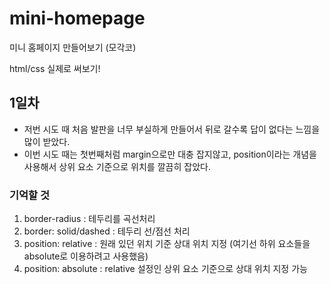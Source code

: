 # mini-homepage

미니 홈페이지 만들어보기 (모각코)

html/css 실제로 써보기!

## 1일차

* 저번 시도 때 처음 발판을 너무 부실하게 만들어서 뒤로 갈수록 답이 없다는 느낌을 많이 받았다.
* 이번 시도 때는 첫번째처럼 margin으로만 대충 잡지않고, position이라는 개념을 사용해서 상위 요소 기준으로 위치를 깔끔히 잡았다.

### 기억할 것 
1. border-radius : 테두리를 곡선처리
2. border: solid/dashed : 테두리 선/점선 처리
3. position: relative : 원래 있던 위치 기준 상대 위치 지정 (여기선 하위 요소들을 absolute로 이용하려고 사용했음)
4. position: absolute : relative 설정인 상위 요소 기준으로 상대 위치 지정 가능
